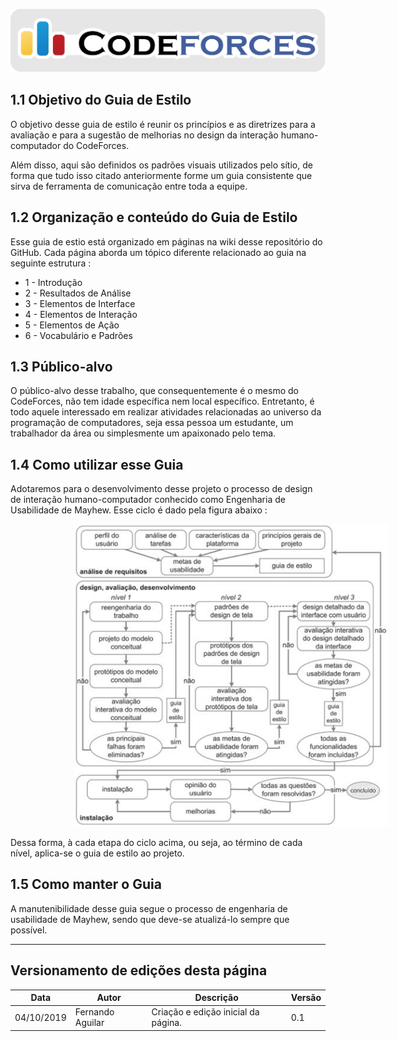 <span style="margin-left: 0%;">![Codeforces Logo](../images/codeforces.png)</span>

## 1.1 Objetivo do Guia de Estilo
O objetivo desse guia de estilo é reunir os princípios e as diretrizes para a avaliação e para a sugestão de melhorias no design da interação humano-computador do CodeForces.
<p> Além disso, aqui são definidos os padrões visuais utilizados pelo sítio, de forma que tudo isso citado anteriormente forme um guia consistente que sirva de ferramenta de comunicação entre toda a equipe.

## 1.2 Organização e conteúdo do Guia de Estilo
Esse guia de estio está organizado em páginas na wiki desse repositório do GitHub. Cada página aborda um tópico diferente relacionado ao guia na seguinte estrutura : 
- 1 - Introdução
- 2 - Resultados de Análise
- 3 - Elementos de Interface
- 4 - Elementos de Interação
- 5 - Elementos de Ação
- 6 - Vocabulário e Padrões 

## 1.3 Público-alvo
O público-alvo desse trabalho, que consequentemente é o mesmo do CodeForces, não tem idade específica nem local específico. Entretanto, é todo aquele interessado em realizar atividades relacionadas ao universo da programação de computadores, seja essa pessoa um estudante, um trabalhador da área ou simplesmente um apaixonado pelo tema.

## 1.4 Como utilizar esse Guia
Adotaremos para o desenvolvimento desse projeto o processo de design de interação humano-computador conhecido como Engenharia de Usabilidade de Mayhew. Esse ciclo é dado pela figura abaixo : 
<p>


<span style="align: center; margin-left: 20%;">![Ciclo Mayhew](images/eng_usa_mayhew.jpg)</span>


Dessa forma, à cada etapa do ciclo acima, ou seja, ao término de cada nível, aplica-se o guia de estilo ao projeto.

## 1.5 Como manter o Guia
A manutenibilidade desse guia segue o processo de engenharia de usabilidade de Mayhew, sendo que deve-se atualizá-lo sempre que possível.


***
## Versionamento de edições desta página
| Data | Autor | Descrição | Versão |
|------|-------|-----------|--------|
| 04/10/2019 | Fernando Aguilar | Criação e edição inicial da página. | 0.1 |
